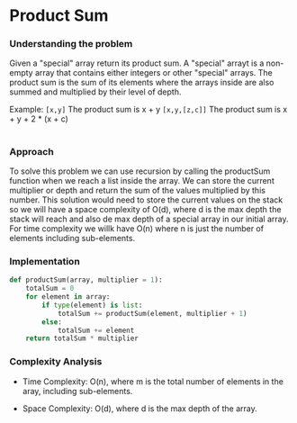 # Product Sum

### Understanding the problem

Given a "special" array return its product sum. A "special" arrayt is a non-empty array that contains either integers or other "special" arrays. 
The product sum is the sum of its elements where the arrays inside are also summed and multiplied by their level of depth.

Example: `[x,y]` The product sum is x + y 
         `[x,y,[z,c]]` The product sum is x + y + 2 * (x + c)

#

### Approach 

To solve this problem we can use recursion by calling the productSum function when we reach a list inside the array. We can store the current multiplier or depth and return the sum of the values multiplied by this number. This solution would need to store the current values on the stack so we will have a space complexity of O(d), where d is the max depth the stack will reach and also de max depth of a special array in our initial array. For time complexity we willk have O(n) where n is just the number of elements including sub-elements.

### Implementation

```python
def productSum(array, multiplier = 1):
	totalSum = 0
	for element in array:
		if type(element) is list:
			totalSum += productSum(element, multiplier + 1)
		else:
			totalSum += element
	return totalSum * multiplier
```

### Complexity Analysis

- Time Complexity: O(n), where m is the total number of elements in the aray, including sub-elements.

- Space Complexity: O(d), where d is the max depth of the array.

#
